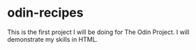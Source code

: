 # odin-recipes
This is the first project I will be doing for The Odin Project.
I will demonstrate my skills in HTML.
